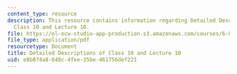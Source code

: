 ```yaml
---
content_type: resource
description: This resource contains information regarding Detailed Descriptions of
  Class 10 and Lecture 10.
file: https://ol-ocw-studio-app-production.s3.amazonaws.com/courses/6-849-geometric-folding-algorithms-linkages-origami-polyhedra-fall-2012/e8b074a8648c4fee35be461756def221_MIT6_849F12_desc10.pdf
file_type: application/pdf
resourcetype: Document
title: Detailed Descriptions of Class 10 and Lecture 10
uid: e8b074a8-648c-4fee-35be-461756def221
---
```


